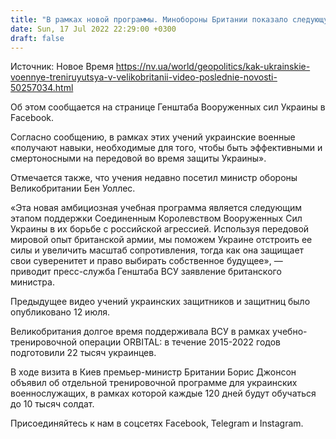 ```yaml
---
title: "В рамках новой программы. Минобороны Британии показало следующую серию видео об обучении украинских военных"
date: Sun, 17 Jul 2022 22:29:00 +0300
draft: false
---
```

Источник: Новое Время https://nv.ua/world/geopolitics/kak-ukrainskie-voennye-treniruyutsya-v-velikobritanii-video-poslednie-novosti-50257034.html


Об этом сообщается на странице Генштаба Вооруженных сил Украины в Facebook.

Согласно сообщению, в рамках этих учений украинские военные «получают навыки, необходимые для того, чтобы быть эффективными и смертоносными на передовой во время защиты Украины».

Отмечается также, что учения недавно посетил министр обороны Великобритании Бен Уоллес.

«Эта новая амбициозная учебная программа является следующим этапом поддержки Соединенным Королевством Вооруженных Сил Украины в их борьбе с российской агрессией. Используя передовой мировой опыт британской армии, мы поможем Украине отстроить ее силы и увеличить масштаб сопротивления, тогда как она защищает свои суверенитет и право выбирать собственное будущее», — приводит пресс-служба Генштаба ВСУ заявление британского министра.

Предыдущее видео учений украинских защитников и защитниц было опубликовано 12 июля.

Великобритания долгое время поддерживала ВСУ в рамках учебно-тренировочной операции ORBITAL: в течение 2015-2022 годов подготовили 22 тысяч украинцев.

В ходе визита в Киев премьер-министр Британии Борис Джонсон объявил об отдельной тренировочной программе для украинских военнослужащих, в рамках которой каждые 120 дней будут обучаться до 10 тысяч солдат.

Присоединяйтесь к нам в соцсетях Facebook, Telegram и Instagram.
